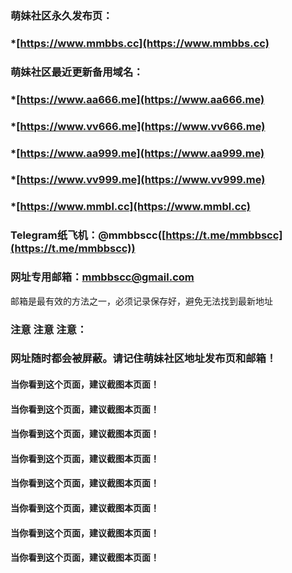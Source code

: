 ### 萌妹社区永久发布页：
### *[https://www.mmbbs.cc](https://www.mmbbs.cc)  
### 萌妹社区最近更新备用域名：
### *[https://www.aa666.me](https://www.aa666.me)  
### *[https://www.vv666.me](https://www.vv666.me) 


### *[https://www.aa999.me](https://www.aa999.me)  
### *[https://www.vv999.me](https://www.vv999.me) 


### *[https://www.mmbl.cc](https://www.mmbl.cc)    


### Telegram纸飞机：@mmbbscc([https://t.me/mmbbscc](https://t.me/mmbbscc))

### 网址专用邮箱：mmbbscc@gmail.com

邮箱是最有效的方法之一，必须记录保存好，避免无法找到最新地址



### 注意 注意 注意：
### 网址随时都会被屏蔽。请记住萌妹社区地址发布页和邮箱！
#### 当你看到这个页面，建议截图本页面！ 
#### 当你看到这个页面，建议截图本页面！ 
#### 当你看到这个页面，建议截图本页面！ 
#### 当你看到这个页面，建议截图本页面！ 
#### 当你看到这个页面，建议截图本页面！ 
#### 当你看到这个页面，建议截图本页面！ 
#### 当你看到这个页面，建议截图本页面！ 
#### 当你看到这个页面，建议截图本页面！ 
